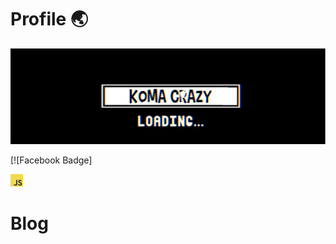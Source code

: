 # Profile 🌏

![Banner](/image/banner.jpg)

[![Facebook Badge]



<code><img height="20" alt="javascript" src="https://github.com/KomaCrazy/Document/blob/main/image/js.png"></code>

# Blog 